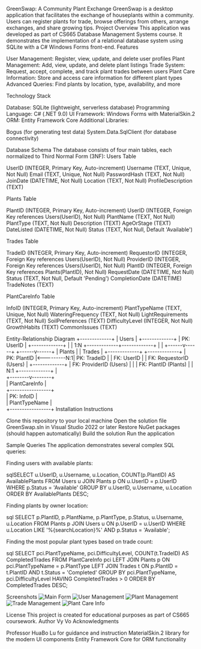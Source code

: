 GreenSwap: A Community Plant Exchange
GreenSwap is a desktop application that facilitates the exchange of houseplants within a community. Users can register plants for trade, browse offerings from others, arrange exchanges, and share growing tips.
Project Overview
This application was developed as part of CS665 Database Management Systems course. It demonstrates the implementation of a relational database system using SQLite with a C# Windows Forms front-end.
Features

User Management: Register, view, update, and delete user profiles
Plant Management: Add, view, update, and delete plant listings
Trade System: Request, accept, complete, and track plant trades between users
Plant Care Information: Store and access care information for different plant types
Advanced Queries: Find plants by location, type, availability, and more

Technology Stack

Database: SQLite (lightweight, serverless database)
Programming Language: C# (.NET 9.0)
UI Framework: Windows Forms with MaterialSkin.2
ORM: Entity Framework Core
Additional Libraries:

Bogus (for generating test data)
System.Data.SqlClient (for database connectivity)



Database Schema
The database consists of four main tables, each normalized to Third Normal Form (3NF):
Users Table

UserID (INTEGER, Primary Key, Auto-increment)
Username (TEXT, Unique, Not Null)
Email (TEXT, Unique, Not Null)
PasswordHash (TEXT, Not Null)
JoinDate (DATETIME, Not Null)
Location (TEXT, Not Null)
ProfileDescription (TEXT)

Plants Table

PlantID (INTEGER, Primary Key, Auto-increment)
UserID (INTEGER, Foreign Key references Users(UserID), Not Null)
PlantName (TEXT, Not Null)
PlantType (TEXT, Not Null)
Description (TEXT)
AgeOrStage (TEXT)
DateListed (DATETIME, Not Null)
Status (TEXT, Not Null, Default 'Available')

Trades Table

TradeID (INTEGER, Primary Key, Auto-increment)
RequestorID (INTEGER, Foreign Key references Users(UserID), Not Null)
ProviderID (INTEGER, Foreign Key references Users(UserID), Not Null)
PlantID (INTEGER, Foreign Key references Plants(PlantID), Not Null)
RequestDate (DATETIME, Not Null)
Status (TEXT, Not Null, Default 'Pending')
CompletionDate (DATETIME)
TradeNotes (TEXT)

PlantCareInfo Table

InfoID (INTEGER, Primary Key, Auto-increment)
PlantTypeName (TEXT, Unique, Not Null)
WateringFrequency (TEXT, Not Null)
LightRequirements (TEXT, Not Null)
SoilPreferences (TEXT)
DifficultyLevel (INTEGER, Not Null)
GrowthHabits (TEXT)
CommonIssues (TEXT)

Entity-Relationship Diagram
                        +-------------+
                        |    Users    |
                        +-------------+
                        | PK: UserID  |
                        +-------------+
                               |
                               | 1:N
                 +-------------+-------------+
                 |                           |
          +------v------+             +------v------+
          |    Plants   |             |   Trades    |
          +-------------+             +-------------+
          | PK: PlantID |<---------N:1| PK: TradeID |
          | FK: UserID  |             | FK: RequestorID (Users) |
          +-------------+             | FK: ProviderID (Users)  |
                 |                    | FK: PlantID (Plants)    |
                 | N:1                +-------------+
                 |                        
        +--------v--------+          
        | PlantCareInfo   |          
        +-----------------+          
        | PK: InfoID      |          
        | PlantTypeName   |           
        +-----------------+
Installation Instructions

Clone this repository to your local machine
Open the solution file GreenSwap.sln in Visual Studio 2022 or later
Restore NuGet packages (should happen automatically)
Build the solution
Run the application

Sample Queries
The application demonstrates several complex SQL queries:

Finding users with available plants:

sqlSELECT u.UserID, u.Username, u.Location, COUNT(p.PlantID) AS AvailablePlants
FROM Users u
JOIN Plants p ON u.UserID = p.UserID
WHERE p.Status = 'Available'
GROUP BY u.UserID, u.Username, u.Location
ORDER BY AvailablePlants DESC;

Finding plants by owner location:

sql
SELECT p.PlantID, p.PlantName, p.PlantType, p.Status, u.Username, u.Location
FROM Plants p
JOIN Users u ON p.UserID = u.UserID
WHERE u.Location LIKE '%{searchLocation}%'
AND p.Status = 'Available';

Finding the most popular plant types based on trade count:

sql
SELECT pci.PlantTypeName, pci.DifficultyLevel, COUNT(t.TradeID) AS CompletedTrades
FROM PlantCareInfo pci
LEFT JOIN Plants p ON pci.PlantTypeName = p.PlantType
LEFT JOIN Trades t ON p.PlantID = t.PlantID AND t.Status = 'Completed'
GROUP BY pci.PlantTypeName, pci.DifficultyLevel
HAVING CompletedTrades > 0
ORDER BY CompletedTrades DESC;

Screenshots
![Main Form](screenshots/main_form.png)
![User Management](screenshots/user_management.png)
![Plant Management](screenshots/plant_management.png)
![Trade Management](screenshots/trade_management.png)
![Plant Care Info](screenshots/plant_care_info.png)

License
This project is created for educational purposes as part of CS665 coursework.
Author
Vy Vo
Acknowledgments

Professor HuaBo Lu for guidance and instruction
MaterialSkin.2 library for the modern UI components
Entity Framework Core for ORM functionality
